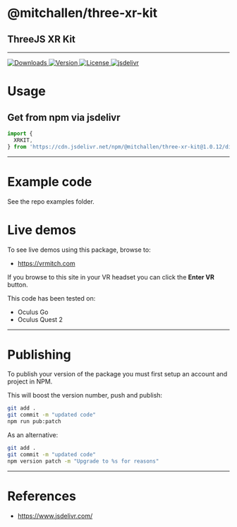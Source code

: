 # @mitchallen/three-xr-kit
ThreeJS XR Kit
--

* * * 

<p align="left">
  <a href="https://npmjs.com/package/@mitchallen/three-xr-kit">
    <img src="http://img.shields.io/npm/dt/@mitchallen/three-xr-kit.svg?style=flat-square" alt="Downloads">
  </a>
  <a href="https://npmjs.org/package/@mitchallen/three-xr-kit">
    <img src="http://img.shields.io/npm/v/@mitchallen/three-xr-kit.svg?style=flat-square" alt="Version">
  </a>
  <a href="https://npmjs.com/package/@mitchallen/three-xr-kit">
    <img src="https://img.shields.io/npm/l/@mitchallen/three-xr-kit.svg?style=flat-square" alt="License">
  </a>
  <a href="https://www.jsdelivr.com/package/npm/@mitchallen/three-xr-kit">
    <img src="https://data.jsdelivr.com/v1/package/npm/@mitchallen/three-xr-kit/badge" alt="jsdelivr">
  </a>
</p>

# Usage

## Get from npm via jsdelivr 

```js
import {
  XRKIT,
} from 'https://cdn.jsdelivr.net/npm/@mitchallen/three-xr-kit@1.0.12/dist/three-xr-kit.modern.js'
```

* * *

# Example code

See the repo examples folder.

# Live demos

To see live demos using this package, browse to:

* https://vrmitch.com

If you browse to this site in your VR headset you can click the **Enter VR** button.

This code has been tested on:

* Oculus Go
* Oculus Quest 2

* * *

# Publishing

To publish your version of the package you must first setup an account and project in NPM.

This will boost the version number, push and publish:

```sh
git add .
git commit -m "updated code"
npm run pub:patch
```

As an alternative:

```sh
git add .
git commit -m "updated code"
npm version patch -m "Upgrade to %s for reasons"
```

* * * 

# References

* https://www.jsdelivr.com/

